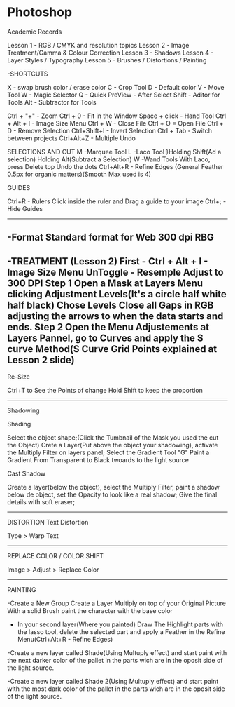 # Photoshop
Academic Records


Lesson 1 - RGB / CMYK and resolution topics
Lesson 2 - Image Treatment/Gamma & Colour Correction
Lesson 3 - Shadows
Lesson 4 - Layer Styles / Typography
Lesson 5 - Brushes / Distortions / Painting

-SHORTCUTS

X - swap brush color / erase color
C - Crop Tool
D - Default color
V - Move Tool
W - Magic Selector
Q - Quick PreView - After Select
Shift - Aditor for Tools
Alt - Subtractor for Tools

Ctrl + "+" - Zoom
Ctrl + 0 - Fit in the Window
Space + click - Hand Tool
Ctrl + Alt + I - Image Size Menu
Ctrl + W - Close File
Ctrl + O = Open File 
Ctrl + D - Remove Selection
Ctrl+Shift+I - Invert Selection
Ctrl + Tab - Switch between projects
Ctrl+Alt+Z - Multiple Undo


SELECTIONS AND CUT
M -Marquee Tool
L -Laco Tool       }Holding Shift(Ad a selection) Holding Alt(Subtract a Selection)
W -Wand Tools       With Laco, press Delete top Undo the dots
Ctrl+Alt+R - Refine Edges (General Feather 0.5px for organic matters)(Smooth Max used is 4)



GUIDES

Ctrl+R - Rulers
Click inside the ruler and Drag a guide to your image
Ctrl+; - Hide Guides


------------------------------------------------

-Format
Standard format for Web 
300 dpi 
RBG 
--------------------------------------------------------


-TREATMENT
(Lesson 2)
First - Ctrl + Alt + I - Image Size Menu
UnToggle - Resemple
Adjust to 300 DPI
Step 1
Open a Mask at Layers Menu clicking Adjustment Levels(It's a circle half white half black)
Chose Levels
Close all Gaps in RGB adjusting the arrows to when the data starts and ends.
Step 2
Open the Menu Adjustements at Layers Pannel, go to Curves and apply the S curve Method(S Curve Grid Points explained at Lesson 2 slide)
---------------------------------------------------------------------------

Re-Size

Ctrl+T to See the Points of change
Hold Shift to keep the proportion

------------------------------------------------------------------------------

Shadowing

Shading

Select the object shape;(Click the Tumbnail of the Mask you used the cut the Object)
Crete a Layer(Put above the object your shadowing), activate the Multiply Filter on layers panel;
Select the Gradient Tool "G" Paint a Gradient From Transparent to Black twoards to the light source 

Cast Shadow

Create a layer(below the object), select the Multiply Filter, paint a shadow below de object, set the Opacity to look like a real shadow;
Give the final details with soft eraser;

-------------------------------------------------------------------------------------------------------------------------------
DISTORTION
Text Distortion

Type > Warp Text

-----------------------------------------------------------------------------------------------------------------------------------
REPLACE COLOR / COLOR SHIFT

Image > Adjust > Replace Color

--------------------------------------------------------------------------------------------------------------------------------------
PAINTING

-Create a New Group 
Create a Layer Multiply on top of your Original Picture
With a solid Brush paint the character with the base color

- In your second layer(Where you painted)
Draw The Highlight parts with the lasso tool, delete the selected part and apply a Feather in the Refine Menu(Ctrl+Alt+R - Refine Edges)

-Create a new layer called Shade(Using Multuply effect) and start paint with the next darker color of the pallet in the parts wich are in the oposit side of the light source. 

-Create a new layer called Shade 2(Using Multuply effect) and start paint with the most dark color of the pallet in the parts wich are in the oposit side of the light source. 
